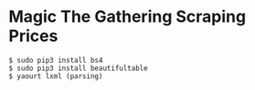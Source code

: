 # Magic The Gathering Scraping Prices


```
$ sudo pip3 install bs4
$ sudo pip3 install beautifultable
$ yaourt lxml (parsing)
```